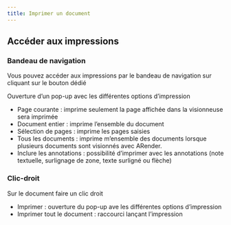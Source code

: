 ```yaml
---
title: Imprimer un document
---
```


## Accéder aux impressions

### Bandeau de navigation

Vous pouvez accéder aux impressions par le bandeau de navigation sur
cliquant sur le bouton dédié

<!-- Commentaire nettoyé -->

Ouverture d’un pop-up avec les différentes options d’impression

<!-- Commentaire nettoyé -->

- Page courante : imprime seulement la page affichée dans la
  visionneuse sera imprimée
- Document entier : imprime l’ensemble du document
- Sélection de pages : imprime les pages saisies
- Tous les documents : imprime m’ensemble des documents lorsque
  plusieurs documents sont visionnés avec ARender.
- Inclure les annotations : possibilité d’imprimer avec les
  annotations (note textuelle, surlignage de zone, texte surligné ou
  flèche)

### Clic-droit

Sur le document faire un clic droit

<!-- Commentaire nettoyé -->

- Imprimer : ouverture du pop-up ave les différentes options
  d’impression
- Imprimer tout le document : raccourci lançant l’impression
